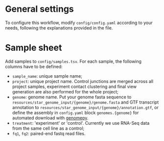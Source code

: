# General settings

To configure this workflow, modify ``config/config.yaml`` according to your needs, following the explanations provided in the file.

# Sample sheet

Add samples to `config/samples.tsv`. For each sample, the following columns have to be defined:

+ `sample_name`: unique sample name;
+ `project`: unique project name. Control junctions are merged across all project samples, experiment contact clustering and final view generation are also performed for the whole project; 
+ `genome`: genome name. Put your genome fasta sequence to `resources/star_genome_input/{genome}/genome.fasta` and GTF transcript annotation to `resources/star_genome_input/{genome}/annotation.gtf`, or define the assembly in `config.yaml` block `genomes.{genome}` for automated download with [genomepy](https://github.com/vanheeringen-lab/genomepy).
+ `treatment`: 'experiment' or 'control'. Currently we use RNA-Seq data from the same cell line as a control;
+ `fq1`, `fq2`: paired-end fastq read files.
